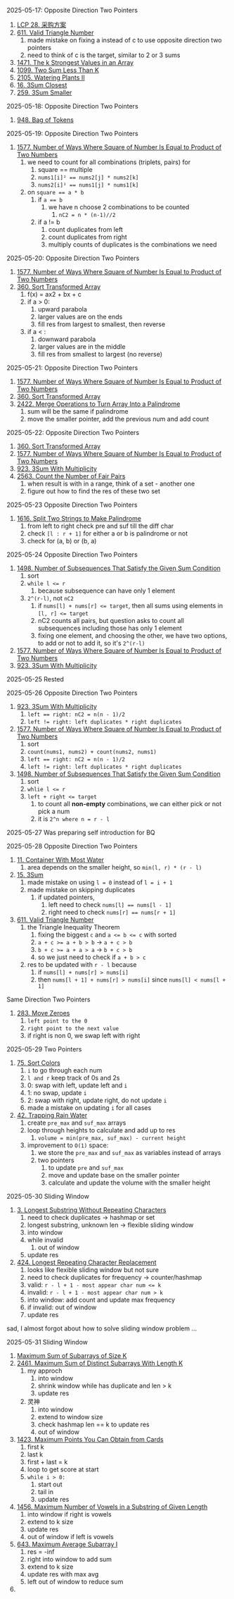 2025-05-17:
Opposite Direction Two Pointers
1. [LCP 28. 采购方案](https://leetcode.cn/problems/4xy4Wx/)
2. [611. Valid Triangle Number](https://leetcode.com/problems/valid-triangle-number/)
	1. made mistake on fixing a instead of c to use opposite direction two pointers
	2. need to think of c is the target, similar to 2 or 3 sums
3. [1471. The k Strongest Values in an Array](https://leetcode.com/problems/the-k-strongest-values-in-an-array/)
4. [1099. Two Sum Less Than K](https://leetcode.com/problems/two-sum-less-than-k/)
5. [2105. Watering Plants II](https://leetcode.com/problems/watering-plants-ii/)
6. [16. 3Sum Closest](https://leetcode.com/problems/3sum-closest/)
7. [259. 3Sum Smaller](https://leetcode.com/problems/3sum-smaller/)

2025-05-18:
Opposite Direction Two Pointers
1. [948. Bag of Tokens](https://leetcode.com/problems/bag-of-tokens/)

2025-05-19:
Opposite Direction Two Pointers
1. [1577. Number of Ways Where Square of Number Is Equal to Product of Two Numbers](https://leetcode.com/problems/number-of-ways-where-square-of-number-is-equal-to-product-of-two-numbers/)
	1. we need to count for all combinations (triplets, pairs) for
		1. square == multiple
		2. `nums1[i]² == nums2[j] * nums2[k]`
		3. `nums2[i]² == nums1[j] * nums1[k]`
	2. on `square == a * b`
		1. if `a == b` 
			1. we have n choose 2 combinations to be counted
				1. `nC2 = n * (n-1)//2`
		2. if a != b
			1. count duplicates from left
			2. count duplicates from right
			3. multiply counts of duplicates is the combinations we need

2025-05-20:
Opposite Direction Two Pointers
1. [1577. Number of Ways Where Square of Number Is Equal to Product of Two Numbers](https://leetcode.com/problems/number-of-ways-where-square-of-number-is-equal-to-product-of-two-numbers/)
2. [360. Sort Transformed Array](https://leetcode.com/problems/sort-transformed-array/)
	1. f(x) = ax2 + bx + c
	2. if a > 0: 
		1. upward parabola
		2. larger values are on the ends
		3. fill res from largest to smallest, then reverse
	3. if a < :
		1. downward parabola
		2. larger values are in the middle
		3. fill res from smallest to largest (no reverse)

2025-05-21:
Opposite Direction Two Pointers
1. [1577. Number of Ways Where Square of Number Is Equal to Product of Two Numbers](https://leetcode.com/problems/number-of-ways-where-square-of-number-is-equal-to-product-of-two-numbers/)
2. [360. Sort Transformed Array](https://leetcode.com/problems/sort-transformed-array/)
3. [2422. Merge Operations to Turn Array Into a Palindrome](https://leetcode.com/problems/merge-operations-to-turn-array-into-a-palindrome/)
	1. sum will be the same if palindrome
	2. move the smaller pointer, add the previous num and add count

2025-05-22:
Opposite Direction Two Pointers
1. [360. Sort Transformed Array](https://leetcode.com/problems/sort-transformed-array/)
2. [1577. Number of Ways Where Square of Number Is Equal to Product of Two Numbers](https://leetcode.com/problems/number-of-ways-where-square-of-number-is-equal-to-product-of-two-numbers/)
3. [923. 3Sum With Multiplicity](https://leetcode.com/problems/3sum-with-multiplicity/)
4. [2563. Count the Number of Fair Pairs](https://leetcode.com/problems/count-the-number-of-fair-pairs/)
	1. when result is with in a range, think of a set - another one
	2. figure out how to find the res of these two set

2025-05-23
Opposite Direction Two Pointers
1. [1616. Split Two Strings to Make Palindrome](https://leetcode.com/problems/split-two-strings-to-make-palindrome/)
	1. from left to right check pre and suf till the diff char
	2. check `[l : r + 1]` for either a or b is palindrome or not
	3. check for (a, b) or (b, a)

2025-05-24
Opposite Direction Two Pointers
1. [1498. Number of Subsequences That Satisfy the Given Sum Condition](https://leetcode.com/problems/number-of-subsequences-that-satisfy-the-given-sum-condition/)
	1. sort
	2. `while l <= r`
		1. because subsequence can have only 1 element
	3. `2^(r-l)`, not `nC2`
		1. if `nums[l] + nums[r] <= target`, then all sums using elements in `[l, r] <= target`
		2. nC2 counts all pairs, but question asks to count all subsequences including those has only 1 element
		3. fixing one element, and choosing the other, we have two options, to add or not to add it, so it's `2^(r-l)`
2. [1577. Number of Ways Where Square of Number Is Equal to Product of Two Numbers](https://leetcode.com/problems/number-of-ways-where-square-of-number-is-equal-to-product-of-two-numbers/)
3. [923. 3Sum With Multiplicity](https://leetcode.com/problems/3sum-with-multiplicity/)

2025-05-25
Rested

2025-05-26
Opposite Direction Two Pointers
1. [923. 3Sum With Multiplicity](https://leetcode.com/problems/3sum-with-multiplicity/)
	1. `left == right: nC2 = n(n - 1)/2`
	2. `left != right: left duplicates * right duplicates`
2. [1577. Number of Ways Where Square of Number Is Equal to Product of Two Numbers](https://leetcode.com/problems/number-of-ways-where-square-of-number-is-equal-to-product-of-two-numbers/)
	1. sort
	2. `count(nums1, nums2) + count(nums2, nums1)`
	3.  `left == right: nC2 = n(n - 1)/2`
	4. `left != right: left duplicates * right duplicates`
3. [1498. Number of Subsequences That Satisfy the Given Sum Condition](https://leetcode.com/problems/number-of-subsequences-that-satisfy-the-given-sum-condition/)
	1. sort
	2. `whlie l <= r`
	3. `left + right <= target`
		1. to count all **non-empty** combinations, we can either pick or not pick a num
		2. it is `2^n where n = r - l`

2025-05-27
Was preparing self introduction for BQ

2025-05-28
Opposite Direction Two Pointers
1. [11. Container With Most Water](https://leetcode.com/problems/container-with-most-water/)
	1. area depends on the smaller height, so `min(l, r) * (r - l)`
2. [15. 3Sum](https://leetcode.com/problems/3sum/)
	1. made mistake on using `l = 0` instead of `l = i + 1`
	2. made mistake on skipping duplicates
		1. if updated pointers, 
			1. left need to check `nums[l] == nums[l - 1]`
			2. right need to check `nums[r] == nums[r + 1]`
3. [611. Valid Triangle Number](https://leetcode.com/problems/valid-triangle-number/)
	1. the Triangle Inequality Theorem
		1. fixing the biggest `c` and `a <= b <= c` with sorted
		2. `a + c >= a + b > b` -> `a + c > b`
		3. `b + c >= a + a > a` -> `b + c > b`
		4. so we just need to check if `a + b > c`
	2. res to be updated with `r - l` because
		1. if `nums[l] + nums[r] > nums[i]`
		2. then `nums[l + 1] + nums[r] > nums[i]` since `nums[l] < nums[l + 1]`

Same Direction Two Pointers
1. [283. Move Zeroes](https://leetcode.com/problems/move-zeroes/)
	1. `left point to the 0`
	2. `right point to the next value`
	3. if right is non 0, we swap left with right


2025-05-29
Two Pointers
1. [75. Sort Colors](https://leetcode.com/problems/sort-colors/)
	1. `i` to go through each num
	2. `l and r` keep track of 0s and 2s
	3. 0: swap with left, update left and `i`
	4. 1: no swap, update `i`
	5. 2: swap with right, update right, do not update `i`
	6. made a mistake on updating `i` for all cases
2. [42. Trapping Rain Water](https://leetcode.com/problems/trapping-rain-water/)
	1. create `pre_max` and `suf_max` arrays
	2. loop through heights to calculate and add up to res
		1. `volume = min(pre_max, suf_max) - current height`
	3. improvement to `O(1)` space:
		1. we store the `pre_max` and `suf_max` as variables instead of arrays
		2. two pointers 
			1. to update `pre` and `suf_max`
			2. move and update base on the smaller pointer
			3. calculate and update the volume with the smaller height

2025-05-30
Sliding Window
1. [3. Longest Substring Without Repeating Characters](https://leetcode.com/problems/longest-substring-without-repeating-characters/)
	1. need to check duplicates -> hashmap or set
	2. longest substring, unknown len -> flexible sliding window
	3. into window
	4. while invalid
		1. out of window
	5. update res
2. [424. Longest Repeating Character Replacement](https://leetcode.com/problems/longest-repeating-character-replacement/)
	1. looks like flexible sliding window but not sure
	2. need to check duplicates for frequency -> counter/hashmap
	3. valid: `r - l + 1 - most appear char num <= k`
	4. invalid: `r - l + 1 - most appear char num > k`
	5. into window: add count and update max frequency
	6. if invalid: out of window
	7. update res

sad, I almost forgot about how to solve sliding window problem ...

2025-05-31
Sliding Window
1. [Maximum Sum of Subarrays of Size K](https://www.hellointerview.com/learn/code/sliding-window/maximum-sum-of-subarrays-of-size-k)
2. [2461. Maximum Sum of Distinct Subarrays With Length K](https://leetcode.com/problems/maximum-sum-of-distinct-subarrays-with-length-k/)
	1. my approch
		1. into window
		2. shrink window while has duplicate and len > k
		3. update res
	2. 灵神
		1. into window
		2. extend to window size
		3. check hashmap  len == k to update res
		4. out of window
3. [1423. Maximum Points You Can Obtain from Cards](https://leetcode.com/problems/maximum-points-you-can-obtain-from-cards/)
	1. first k
	2. last k
	3. first + last = k
	4. loop to get score at start
	5. `while i > 0:`
		1. start out
		2. tail in
		3. update res
4. [1456. Maximum Number of Vowels in a Substring of Given Length](https://leetcode.com/problems/maximum-number-of-vowels-in-a-substring-of-given-length/)
	1. into window if right is vowels
	2. extend to k size
	3. update res
	4. out of window if left is vowels
5. [643. Maximum Average Subarray I](https://leetcode.com/problems/maximum-average-subarray-i/)
	1. res = -inf
	2. right into window to add sum
	3. extend to k size
	4. update res with max avg
	5. left out of window to reduce sum
6. 